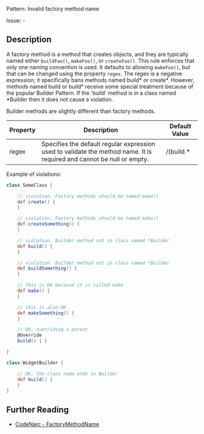 Pattern: Invalid factory method name

Issue: -

## Description

A factory method is a method that creates objects, and they are typically named either `buildFoo()`, `makeFoo()`, or `createFoo()`. This rule enforces that only one naming convention is used. It defaults to allowing `makeFoo()`, but that can be changed using the property `regex`. The regex is a negative expression; it specifically bans methods named build\* or create\*. However, methods named build or build\* receive some special treatment because of the popular Builder Pattern. If the 'build' method is in a class named \*Builder then it does not cause a violation.

Builder methods are slightly different than factory methods.

| **Property** | **Description**                                                                                                        | **Default Value**      |
| --- | --- | --- |
| regex        | Specifies the default regular expression used to validate the method name. It is required and cannot be null or empty. | /(build.\*|create.\*)/ |

Example of violations:

``` groovy
class SomeClass {

    // violation. Factory methods should be named make()
    def create() {
    }

    // violation. Factory methods should be named make()
    def createSomething() {
    }

    // violation. Builder method not in class named *Builder
    def build() {
    }

    // violation. Builder method not in class named *Builder
    def buildSomething() {
    }

    // this is OK because it is called make
    def make() {
    }

    // this is also OK
    def makeSomething() {
    }

    // OK, overriding a parent
    @Override
    build() { }

}

class WidgetBuilder {

    // OK, the class name ends in Builder
    def build() {
    }
}
```

## Further Reading

* [CodeNarc - FactoryMethodName](https://codenarc.github.io/CodeNarc/codenarc-rules-naming.html#factorymethodname-rule)